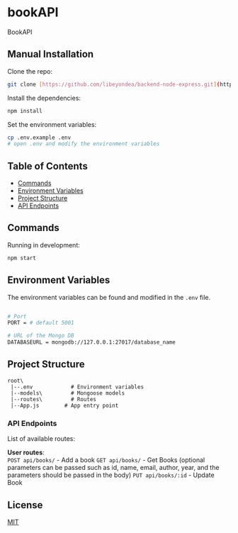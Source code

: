 # bookAPI
 BookAPI
## Manual Installation

Clone the repo:

```bash
git clone [https://github.com/libeyondea/backend-node-express.git](https://github.com/AmreetKumarkhuntia/bookAPI.git)
```

Install the dependencies:

```bash
npm install
```

Set the environment variables:

```bash
cp .env.example .env
# open .env and modify the environment variables
```

## Table of Contents

- [Commands](#commands)
- [Environment Variables](#environment-variables)
- [Project Structure](#project-structure)
- [API Endpoints](#api-endpoints)

## Commands

Running in development:

```bash
npm start
```

## Environment Variables

The environment variables can be found and modified in the `.env` file.

```bash

# Port
PORT = # default 5001

# URL of the Mongo DB
DATABASEURL = mongodb://127.0.0.1:27017/database_name

```

## Project Structure

```
root\
 |--.env            # Environment variables
 |--models\         # Mongoose models
 |--routes\         # Routes
 |--App.js        # App entry point
```

### API Endpoints

List of available routes:


**User routes**:\
`POST api/books/` - Add a book
`GET api/books/` - Get Books (optional parameters can be passed such as id, name, email, author, year, and the parameters should be passed in the body)
`PUT api/books/:id` - Update Book

## License

[MIT](LICENSE)
